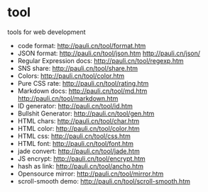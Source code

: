 # tool

tools for web development

- code format: <http://pauli.cn/tool/format.htm>
- JSON format: <http://pauli.cn/tool/json.htm>    <http://pauli.cn/json/>
- Regular Expression docs: <http://pauli.cn/tool/regexp.htm>
- SNS share: <http://pauli.cn/tool/share.htm>
- Colors: <http://pauli.cn/tool/color.htm>
- Pure CSS rate: <http://pauli.cn/tool/rating.htm>
- Markdown docs: <http://pauli.cn/tool/md.htm>    <http://pauli.cn/tool/markdown.htm>
- ID generator: <http://pauli.cn/tool/id.htm>
- Bullshit Generator: <http://pauli.cn/tool/gen.htm>
- HTML chars: <http://pauli.cn/tool/char.htm>
- HTML color: <http://pauli.cn/tool/color.htm>
- HTML css: <http://pauli.cn/tool/css.htm>
- HTML font: <http://pauli.cn/tool/font.htm>
- jade convert: <http://pauli.cn/tool/jade.htm>
- JS encrypt: <http://pauli.cn/tool/encrypt.htm>
- hash as link: <http://pauli.cn/tool/ancho.htm>
- Opensource mirror: <http://pauli.cn/tool/mirror.htm>
- scroll-smooth demo: <http://pauli.cn/tool/scroll-smooth.htm>
